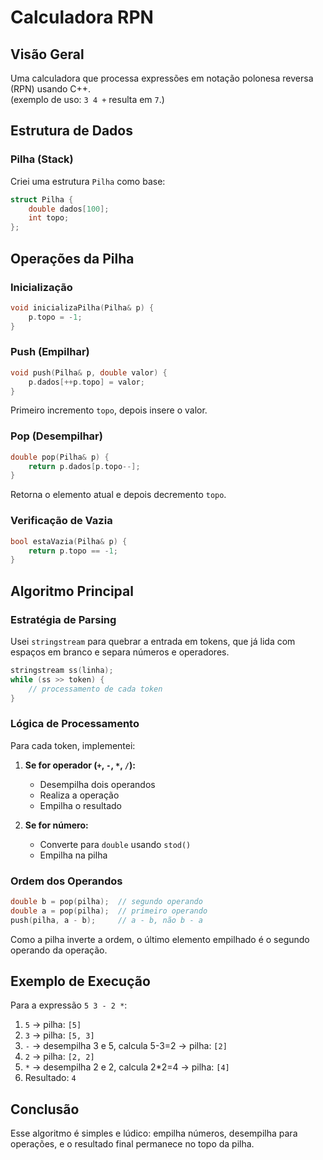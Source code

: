 # Calculadora RPN 

## Visão Geral

Uma calculadora que processa expressões em notação polonesa reversa (RPN) usando C++.<br>
(exemplo de uso: `3 4 +` resulta em `7`.)

## Estrutura de Dados 

### Pilha (Stack)
Criei uma estrutura `Pilha` como base:

```cpp
struct Pilha {
    double dados[100];
    int topo;
};
```

## Operações da Pilha

### Inicialização
```cpp
void inicializaPilha(Pilha& p) {
    p.topo = -1;
}
```

### Push (Empilhar)
```cpp
void push(Pilha& p, double valor) {
    p.dados[++p.topo] = valor;
}
```
Primeiro incremento `topo`, depois insere o valor.

### Pop (Desempilhar)
```cpp
double pop(Pilha& p) {
    return p.dados[p.topo--];
}
```
Retorna o elemento atual e depois decremento `topo`.

### Verificação de Vazia
```cpp
bool estaVazia(Pilha& p) {
    return p.topo == -1;
}
```

## Algoritmo Principal

### Estratégia de Parsing
Usei `stringstream` para quebrar a entrada em tokens, que já lida com espaços em branco e separa números e operadores.

```cpp
stringstream ss(linha);
while (ss >> token) {
    // processamento de cada token
}
```

### Lógica de Processamento

Para cada token, implementei:

1. **Se for operador (`+`, `-`, `*`, `/`):**
   - Desempilha dois operandos
   - Realiza a operação
   - Empilha o resultado

2. **Se for número:**
   - Converte para `double` usando `stod()`
   - Empilha na pilha

### Ordem dos Operandos

```cpp
double b = pop(pilha);  // segundo operando
double a = pop(pilha);  // primeiro operando
push(pilha, a - b);     // a - b, não b - a
```

Como a pilha inverte a ordem, o último elemento empilhado é o segundo operando da operação.

## Exemplo de Execução

Para a expressão `5 3 - 2 *`:

1. `5` → pilha: `[5]`
2. `3` → pilha: `[5, 3]`
3. `-` → desempilha 3 e 5, calcula 5-3=2 → pilha: `[2]`
4. `2` → pilha: `[2, 2]`
5. `*` → desempilha 2 e 2, calcula 2*2=4 → pilha: `[4]`
6. Resultado: `4`

## Conclusão

Esse algoritmo é simples e lúdico: empilha números, desempilha para operações, e o resultado final permanece no topo da pilha.